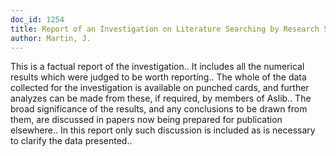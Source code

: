 ```yaml
---
doc_id: 1254
title: Report of an Investigation on Literature Searching by Research Scientists
author: Martin, J.
---
```


This is a factual report of the investigation.. It includes all the 
numerical results which were judged to be worth reporting.. The whole of the 
data collected for the investigation is available on punched cards, and
further analyzes can be made from these, if required, by members of Aslib..
   The broad significance of the results, and any conclusions to be drawn from
them, are discussed in papers now being prepared for publication elsewhere.. In
this report only such discussion is included as is necessary to clarify the
data presented..